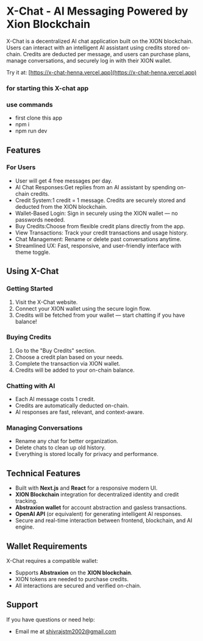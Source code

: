 # X-Chat - AI Messaging Powered by Xion Blockchain

X-Chat is a decentralized AI chat application built on the XION blockchain. Users can interact with an intelligent AI assistant using credits stored on-chain. Credits are deducted per message, and users can purchase plans, manage conversations, and securely log in with their XION wallet.

Try it at: [https://x-chat-henna.vercel.app](https://x-chat-henna.vercel.app)

### for starting this X-chat app
### use commands
- first clone this app
- npm i
- npm run dev

## Features

### For Users
- User will get 4 free messages per day.
- AI Chat Responses:Get replies from an AI assistant by spending on-chain credits.
- Credit System:1 credit = 1 message. Credits are securely stored and deducted from the XION blockchain.
- Wallet-Based Login: Sign in securely using the XION wallet — no passwords needed.
- Buy Credits:Choose from flexible credit plans directly from the app.
- View Transactions: Track your credit transactions and usage history.
- Chat Management: Rename or delete past conversations anytime.
- Streamlined UX: Fast, responsive, and user-friendly interface with theme toggle.

## Using X-Chat

### Getting Started
1. Visit the X-Chat website.
2. Connect your XION wallet using the secure login flow.
3. Credits will be fetched from your wallet — start chatting if you have balance!

### Buying Credits
1. Go to the "Buy Credits" section.
2. Choose a credit plan based on your needs.
3. Complete the transaction via XION wallet.
4. Credits will be added to your on-chain balance.

### Chatting with AI
- Each AI message costs 1 credit.
- Credits are automatically deducted on-chain.
- AI responses are fast, relevant, and context-aware.

### Managing Conversations
- Rename any chat for better organization.
- Delete chats to clean up old history.
- Everything is stored locally for privacy and performance.

## Technical Features
- Built with **Next.js** and **React** for a responsive modern UI.
- **XION Blockchain** integration for decentralized identity and credit tracking.
- **Abstraxion wallet** for account abstraction and gasless transactions.
- **OpenAI API** (or equivalent) for generating intelligent AI responses.
- Secure and real-time interaction between frontend, blockchain, and AI engine.

## Wallet Requirements
X-Chat requires a compatible wallet:
- Supports **Abstraxion** on the **XION blockchain**.
- XION tokens are needed to purchase credits.
- All interactions are secured and verified on-chain.


## Support
If you have questions or need help:
- Email me at shivrajstm2002@gmail.com

